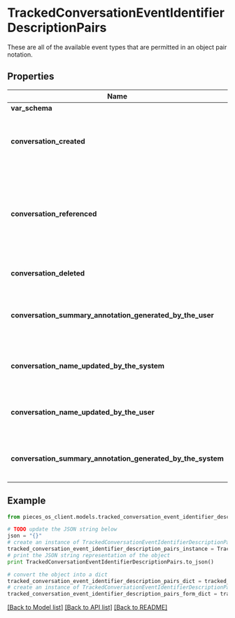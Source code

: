 # TrackedConversationEventIdentifierDescriptionPairs

These are all of the available event types that are permitted in an object pair notation.

## Properties

Name | Type | Description | Notes
------------ | ------------- | ------------- | -------------
**var_schema** | [**EmbeddedModelSchema**](EmbeddedModelSchema.md) |  | [optional] 
**conversation_created** | **str** | The key value pair for an conversation being created. | [optional] 
**conversation_referenced** | **str** | This means that an conversation was view/used while the user was looking at the default view. | [optional] 
**conversation_deleted** | **str** | A conversation was deleted | [optional] 
**conversation_summary_annotation_generated_by_the_user** | **str** | A conversation summary was generated by the user | [optional] 
**conversation_name_updated_by_the_system** | **str** | A conversation was renamed by the system | [optional] 
**conversation_name_updated_by_the_user** | **str** | A conversation was renamed by the user | [optional] 
**conversation_summary_annotation_generated_by_the_system** | **str** | A conversation summary was generated | [optional] 

## Example

```python
from pieces_os_client.models.tracked_conversation_event_identifier_description_pairs import TrackedConversationEventIdentifierDescriptionPairs

# TODO update the JSON string below
json = "{}"
# create an instance of TrackedConversationEventIdentifierDescriptionPairs from a JSON string
tracked_conversation_event_identifier_description_pairs_instance = TrackedConversationEventIdentifierDescriptionPairs.from_json(json)
# print the JSON string representation of the object
print TrackedConversationEventIdentifierDescriptionPairs.to_json()

# convert the object into a dict
tracked_conversation_event_identifier_description_pairs_dict = tracked_conversation_event_identifier_description_pairs_instance.to_dict()
# create an instance of TrackedConversationEventIdentifierDescriptionPairs from a dict
tracked_conversation_event_identifier_description_pairs_form_dict = tracked_conversation_event_identifier_description_pairs.from_dict(tracked_conversation_event_identifier_description_pairs_dict)
```
[[Back to Model list]](../README.md#documentation-for-models) [[Back to API list]](../README.md#documentation-for-api-endpoints) [[Back to README]](../README.md)



